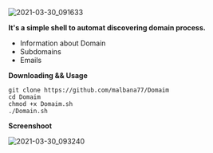 ![2021-03-30_091633](https://user-images.githubusercontent.com/77072306/112942392-b5d89c00-9138-11eb-90dd-11b5010121ae.png)
                                              
**It's a simple shell to automat discovering domain process.**

* Information about Domain 
* Subdomains
* Emails

**Downloading && Usage**
```
git clone https://github.com/malbana77/Domaim
cd Domaim
chmod +x Domaim.sh
./Domain.sh
```
**Screenshoot**

![2021-03-30_093240](https://user-images.githubusercontent.com/77072306/112944176-27194e80-913b-11eb-89d2-1897b480e7ae.png)
